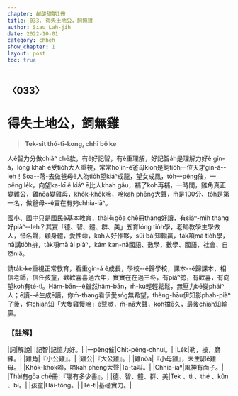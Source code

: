 ```yaml
---
chapter: 鹹酸甜第1冊
title: 033. 得失土地公，飼無雞
author: Siau Lah-jih
date: 2022-10-01
category: chheh
show_chapter: 1
layout: post
toc: true
---
```

  
## 〈033〉
# 得失土地公，飼無雞
>**Tek-sit thó-tī-kong, chhī bô ke**
  
人ê智力分做chiâⁿ chē款，有ê好記智，有ê重理解，好記智a̍h是理解力好ê gín-á，lóng khah ē受tio̍h大人重視，常常hō͘ in-ê爸母kioh是飼tio̍h一位天才gín-á--leh！Sòa--落-去做爸母ê人為tio̍h望kiáⁿ成龍，望女成鳳，to̍h一pêng催，一pêng le̍k，向望ka-kī ê kiáⁿ ē比人khah gâu，補了koh再補，一時間，雞角真正變雞公，雞nōa變雞母，kho̍k-kho̍k啼，啼kah phēng大聲，m̄是100分、to̍h是第一名，做爸母--ê實在有夠chhia-iāⁿ。

國小、國中只是國民ê基本教育，thài有gōa chē冊thang好讀，有siáⁿ-mih thang好piàⁿ--leh？其實「德、智、體、群、美」五育lóng tio̍h學，老師教學生學做人，惜名聲，顧身體，愛性命，kah人好作夥，súi bái知輸贏，ta̍k項mā tio̍h學，nā講tio̍h拚，ta̍k項mā ài piàⁿ，kám kan-nā國語、數學，數學、國語，社會、自然niâ。

請ta̍k-ke重視正常教育，看重gín-á ê成長，學校--ê歸學校，課本--ê歸課本，相信老師，信任孩童，歡歡喜喜過六年，實實在在過三冬，有piàⁿ勢，有歡喜，有向望koh有té-tì。Hâm-bān--ê雖然hâm-bān，m̄-kú輕輕鬆鬆，無壓力bē變pháiⁿ人；ē讀--ê生成ē讀，你m̄-thang看伊愛sńg無希望，thèng-hāu伊知影phah-piàⁿ了後，你chiah知「大隻雞慢啼」ê聲嗽，m̄-nā大聲，koh擋ē久，最後chiah知輸贏。

### 【註解】

|詞|解說|
|記智|記憶力好。|
|一pêng催|Chi̍t-pêng-chhui。|
|Le̍k|勒，操，磨練。|
|雞角|『小公雞』。|
|雞公|『大公雞』。|
|雞nōa|『小母雞』，未生卵ê雞母。|
|Kho̍k-kho̍k啼，啼kah phēng大聲|Ta-ta叫。|
|Chhia-iāⁿ|風神有面子。|
|Thài有gōa chē冊|『哪有多少書』。|
|德、智、體、群、美|Tek 、tì 、thé 、kûn 、bí。|
|孩童|Hâi-tông。|
|Té-tì|基礎實力。|

